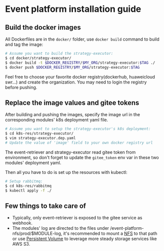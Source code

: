 # Event platform installation guide

## Build the docker images

All Dockerfiles are in the `docker/` folder, use `docker build` command to build and tag the image:

```bash
# Assume you want to build the strategy-executor:
$ cd docker/strategy-executor/
$ docker build -t $DOCKER_REGISTRY/$MY_ORG/strategy-executor:$TAG ./
$ docker push $DOCKER_REGISTRY/$MY_ORG/strategy-executor:$TAG
```

Feel free to choose your favorite docker registry(dockerhub, huaweicloud swr...) and create the organization. You may need to login the registry before pushing.


## Replace the image values and gitee tokens
After building and pushing the images, specify the image url in the corresponding modules' k8s deployment yaml file.

```bash
# Assume you want to setup the strategy-executor's k8s deployment:
$ cd k8s-res/strategy-executor/
$ vim strategy-executor.dep.yaml
# Update the value of 'image' field to your own docker registry url
```

The event-retriever and strategy-executor read gitee token from environment, so don't forget to update the `gitee_token` env var in these two modules' deployment yaml.

Then all you have to do is set up the resources with kubectl:
```bash
# Setup rabbitmq:
$ cd k8s-res/rabbitmq
$ kubectl apply -f ./
```

## Few things to take care of

- Typically, only event-retriever is exposed to the gitee service as webhook.
- The modules' log are directed to the files under /event-platform-nfs/prod/$MODULE-log, it's recommended to mount a [NFS](./nfs-installation.md) to that path or use [Persistent Volume](https://kubernetes.io/docs/concepts/storage/persistent-volumes/) to leverage more steady storage services like AWS S3.
